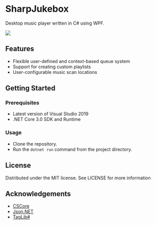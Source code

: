 # SharpJukebox
Desktop music player written in C# using WPF.

![](https://i.imgur.com/asO4zXJ.png)

## Features
* Flexible user-defined and context-based queue system
* Support for creating custom playlists
* User-configurable music scan locations

## Getting Started
### Prerequisites
* Latest version of Visual Studio 2019
* .NET Core 3.0 SDK and Runtime

### Usage
* Clone the repository.
* Run the `dotnet run` command from the project directory.

## License
Distributed under the MIT license. See LICENSE for more information

## Acknowledgements
* [CSCore](https://github.com/filoe/cscore)
* [Json.NET](https://www.newtonsoft.com/json)
* [TagLib#](https://github.com/mono/taglib-sharp)
